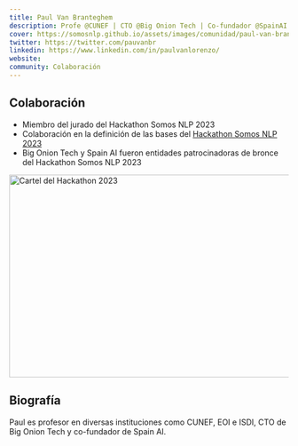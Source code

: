 ```yaml
---
title: Paul Van Branteghem
description: Profe @CUNEF | CTO @Big Onion Tech | Co-fundador @SpainAI
cover: https://somosnlp.github.io/assets/images/comunidad/paul-van-branteghem.avif
twitter: https://twitter.com/pauvanbr
linkedin: https://www.linkedin.com/in/paulvanlorenzo/
website: 
community: Colaboración
---
```


## Colaboración

- Miembro del jurado del Hackathon Somos NLP 2023
- Colaboración en la definición de las bases del [Hackathon Somos NLP 2023](https://somosnlp.org/blog/hackathon-2023)
- Big Onion Tech y Spain AI fueron entidades patrocinadoras de bronce del Hackathon Somos NLP 2023

<div class="flex justify-center">
    <a href="https://somosnlp.org/hackathon" target="_blank">
        <img src="https://github.com/somosnlp/assets/raw/main/images/eventos/230320_hackathon_llms_fecha_extendida.jpg"
            width="650" height="365" alt="Cartel del Hackathon 2023" />
    </a>
</div>

## Biografía

Paul es profesor en diversas instituciones como CUNEF, EOI e ISDI, CTO de Big Onion Tech y co-fundador de Spain AI.
